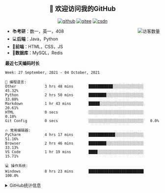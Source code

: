 <h2 align="center">👋 欢迎访问我的GitHub</h2>
<p align="center">
  <a href="https://github.com/eternidad33"><img src="https://img.shields.io/badge/GitHub-ff79c6" alt="github"></a>
  <a href="https://gitee.com/eternidad33"><img src="https://img.shields.io/badge/Gitee-fe7300" alt="gitee"></a>
  <a href="https://blog.csdn.net/qq_42907802"><img src="https://img.shields.io/badge/CSDN-cf000e" alt="csdn"></a>
</p>

<img align='right' src="https://profile-counter.glitch.me/eternidad33/count.svg" alt="访客数量"/>

- 📚**考研**：数一，英一，408
- 💻**后端**：Java，Python
- 📝**前端**：HTML，CSS，JS
- 💼**数据库**：MySQL，Redis

**最近七天编码时长**

<!--START_SECTION:waka-->
```text
Week: 27 September, 2021 - 04 October, 2021

💬 编程语言: 
Other             3 hrs 48 mins       ███████████░░░░░░░░░░░░░░   45.32% 
Python            2 hrs 50 mins       ████████░░░░░░░░░░░░░░░░░   33.88% 
Markdown          1 hr 43 mins        █████░░░░░░░░░░░░░░░░░░░░   20.61% 
HTML              0 secs              ░░░░░░░░░░░░░░░░░░░░░░░░░   0.18% 
Git Config        0 secs              ░░░░░░░░░░░░░░░░░░░░░░░░░   0.0%

🔥 常用编辑器: 
PyCharm           4 hrs 17 mins       ████████████░░░░░░░░░░░░░   51.16% 
Browser           2 hrs 46 mins       ████████░░░░░░░░░░░░░░░░░   33.13% 
VS Code           1 hr 19 mins        ████░░░░░░░░░░░░░░░░░░░░░   15.71%

💻 操作系统: 
Windows           8 hrs 23 mins       █████████████████████████   100.0%

```


<!--END_SECTION:waka-->

<details>
<summary>GitHub统计信息</summary>

<br/>

> 动态太少，不好意思展示
> 
> 下面的GitHub统计信息是来自于[github-readme-stats](https://github.com/anuraghazra/github-readme-stats)项目，里边有[中文文档](https://github.com/anuraghazra/github-readme-stats/blob/master/readme_cn.md)

<a href="https://github.com/eternidad33/eternidad33">
  <img align="center" src="https://github-readme-stats.anuraghazra1.vercel.app/api?username=eternidad33&show_icons=true" />
</a>
</details>


